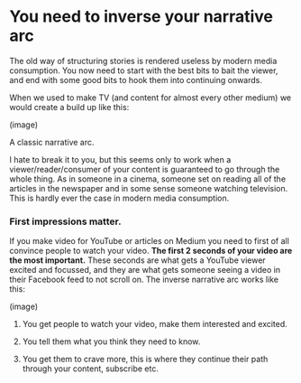 # You need to inverse your narrative arc
The old way of structuring stories is rendered useless by modern media consumption. You now need to start with the best bits to bait the viewer, and end with some good bits to hook them into continuing onwards.

When we used to make TV (and content for almost every other medium) we would create a build up like this:

(image)

A classic narrative arc.

I hate to break it to you, but this seems only to work when a viewer/reader/consumer of your content is guaranteed to go through the whole thing. As in someone in a cinema, someone set on reading all of the articles in the newspaper and in some sense someone watching television. This is hardly ever the case in modern media consumption.

### First impressions matter.
If you make video for YouTube or articles on Medium you need to first of all convince people to watch your video. **The first 2 seconds of your video are the most important.** These seconds are what gets a YouTube viewer excited and focussed, and they are what gets someone seeing a video in their Facebook feed to not scroll on.
The inverse narrative arc works like this:

(image)

1. You get people to watch your video, make them interested and excited.

2. You tell them what you think they need to know.

3. You get them to crave more, this is where they continue their path through your content, subscribe etc.
